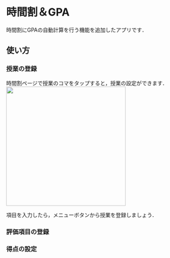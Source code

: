 # 時間割＆GPA
時間割にGPAの自動計算を行う機能を追加したアプリです．
## 使い方
### 授業の登録
時間割ページで授業のコマをタップすると，授業の設定ができます．
<img src="https://user-images.githubusercontent.com/103174345/180020816-2caa3395-c2ad-4989-8b76-67ee83a217bf.png" width="320px">

項目を入力したら，メニューボタンから授業を登録しましょう．
### 評価項目の登録
### 得点の設定

